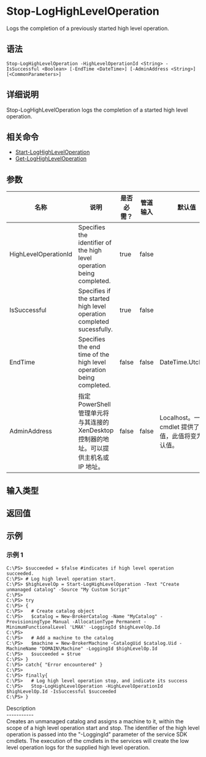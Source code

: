 # Stop-LogHighLevelOperation

Logs the completion of a previously started high level operation.

## 语法

    Stop-LogHighLevelOperation -HighLevelOperationId <String> -IsSuccessful <Boolean> [-EndTime <DateTime>] [-AdminAddress <String>] [<CommonParameters>]
    

## 详细说明

Stop-LogHighLevelOperation logs the completion of a started high level operation.

## 相关命令

- [Start-LogHighLevelOperation](Start-LogHighLevelOperation.html)
- [Get-LogHighLevelOperation](Get-LogHighLevelOperation.html)

## 参数

| 名称                   | 说明                                                                    | 是否必需？ | 管道输入  | 默认值                                   |
| -------------------- | --------------------------------------------------------------------- | ----- | ----- | ------------------------------------- |
| HighLevelOperationId | Specifies the identifier of the high level operation being completed. | true  | false |                                       |
| IsSuccessful         | Specifies if the started high level operation completed sucessfully.  | true  | false |                                       |
| EndTime              | Specifies the end time of the high level operation being completed.   | false | false | DateTime.UtcNow.                      |
| AdminAddress         | 指定 PowerShell 管理单元将与其连接的 XenDesktop 控制器的地址。可以提供主机名或 IP 地址。            | false | false | Localhost。一旦有 cmdlet 提供了某个值，此值将变为默认值。 |

## 输入类型

### 

## 返回值

### 

## 示例

### 示例 1

    C:\PS> $succeeded = $false #indicates if high level operation succeeded.
    C:\PS> # Log high level operation start.
    C:\PS> $highLevelOp = Start-LogHighLevelOperation -Text "Create unmanaged catalog" -Source "My Custom Script"
    C:\PS>
    C:\PS> try
    C:\PS> {
    C:\PS>   # Create catalog object
    C:\PS>   $catalog = New-BrokerCatalog -Name "MyCatalog" -ProvisioningType Manual -AllocationType Permanent -MinimumFunctionalLevel 'LMAX' -LoggingId $highLevelOp.Id
    C:\PS>
    C:\PS>   # Add a machine to the catalog
    C:\PS>   $machine = New-BrokerMachine -CatalogUid $catalog.Uid -MachineName "DOMAIN\Machine" -LoggingId $highLevelOp.Id
    C:\PS>   $succeeded = $true
    C:\PS> }
    C:\PS> catch{ "Error encountered" }
    C:\PS>
    C:\PS> finally{
    C:\PS>   # Log high level operation stop, and indicate its success
    C:\PS>   Stop-LogHighLevelOperation -HighLevelOperationId $highLevelOp.Id -IsSuccessful $succeeded
    C:\PS> }
    

Description  
\---\---\-----  
Creates an unmanaged catalog and assigns a machine to it, within the scope of a high level operation start and stop. The identifier of the high level operation is passed into the "-LoggingId" parameter of the service SDK cmdlets. The execution of the cmdlets in the services will create the low level operation logs for the supplied high level operation.